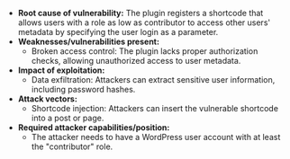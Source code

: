 - **Root cause of vulnerability:** The plugin registers a shortcode that allows users with a role as low as contributor to access other users' metadata by specifying the user login as a parameter.
- **Weaknesses/vulnerabilities present:**
    - Broken access control: The plugin lacks proper authorization checks, allowing unauthorized access to user metadata.
- **Impact of exploitation:**
    - Data exfiltration: Attackers can extract sensitive user information, including password hashes.
- **Attack vectors:**
    - Shortcode injection: Attackers can insert the vulnerable shortcode into a post or page.
- **Required attacker capabilities/position:**
    - The attacker needs to have a WordPress user account with at least the "contributor" role.